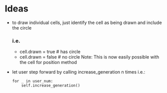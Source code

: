 # Ideas

* to draw individual cells, just identify the cell as being drawn and include the circle
    ### i.e.
    * cell.drawn = true # has circle
    * cell.drawn = false # no circle
Note: This is now easily possible with the cell for position method

* let user step forward by calling increase_generation n times i.e.:

    ```
    for _ in user_num:
        self.increase_generation()
    ```